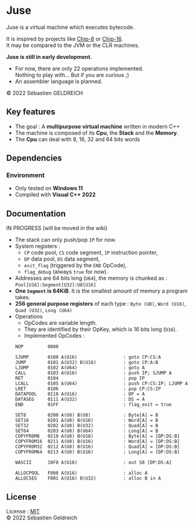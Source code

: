 # Juse

Juse is a virtual machine which executes bytecode.

It is inspired by projects like [Chip-8](https://en.wikipedia.org/wiki/CHIP-8) or [Chip-16](https://github.com/chip16/chip16).  
It may be compared to the JVM or the CLR machines.  

**Juse is still in early development.**
- For now, there are only 22 operations implemented.  
  Nothing to play with... But if you are curious ;)
- An assembler language is planned.

&copy; 2022 Sébastien GELDREICH

## Key features

- The goal : A **multipurpose virtual machine** written in modern C++
- The machine is composed of its **Cpu**, the **Stack** and the **Memory**.
- The **Cpu** can deal with 8, 16, 32 and 64 bits words



## Dependencies

### Environment

* Only tested on **Windows 11**
* Compiled with **Visual C++ 2022**

## Documentation

IN PROGRESS (will be moved in the wiki)

- The stack can only push/pop `IP` for now.
- System registers :
    - `CP` code pool, `CS` code segment, `IP` instruction pointer,
    - `DP` data pool, `DS` data segment,
    - `exit_flag` (triggered by the `END` OpCode),
    - `flag_debug` (always `true` for now).
- Addresses are 64 bits long (`U64`), the memory is chunked as : `Pool[U16]:Segment[U32]:U8[U16]`
- **One `Segment` is 64KiB**. It is the smallest amount of memory a program takes.
- **256 general purpose registers** of each type : `Byte (U8)`, `Word (U16)`, `Quad (U32)`, `Long (U64)`
- Operations 
    - OpCodes are variable length.
    - They are identified by their OpKey, which is 16 bits long (`U16`).
    - Implemented OpCodes :
    ```
    NOP			0000

    SJUMP		0100 A(U16)					: goto CP:CS:A
    JUMP		0101 A(U32) B(U16)			: goto CP:A:B
    LJUMP		0102 A(U64)					: goto A
    CALL		0103 A(U16)					: push IP; SJUMP A
    RET			0104						: pop IP
    LCALL		0105 A(U64)					: push CP:CS:IP; LJUMP A
    LRET		0106						: pop CP:CS:IP
    DATAPOOL	0110 A(U16)					: DP = A
    DATASEG		0111 A(U32)					: DS = A
    END			01FF						: flag_exit = true

    SET8		0200 A(U8) B(U8)			: Byte[A] = B
    SET16		0201 A(U8) B(U16)			: Word[A] = B
    SET32		0202 A(U8) B(U32)			: Quad[A] = B
    SET64		0203 A(U8) B(U64)			: Long[A] = B
    COPYFROM8	0210 A(U8) B(U16)			: Byte[A] = [DP:DS:B]
    COPYFROM16	0211 A(U8) B(U16)			: Word[A] = [DP:DS:B]
    COPYFROM32	0212 A(U8) B(U16)			: Quad[A] = [DP:DS:B]
    COPYFROM64	0213 A(U8) B(U16)			: Long[A] = [DP:DS:B]

    WASCII		10F0 A(U16)					: out S8 [DP:DS:A]

    ALLOCPOOL	F000 A(U16)					: alloc A
    ALLOCSEG	F001 A(U16) B(U32)			: alloc B in A
    ```

## License

License : [MIT](LICENSE)  
&copy; 2022 Sébastien Geldreich
